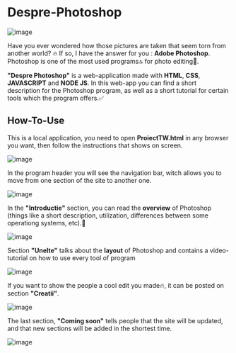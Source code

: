 # Despre-Photoshop

![image](https://upload.wikimedia.org/wikipedia/commons/thumb/a/af/Adobe_Photoshop_CC_icon.svg/180px-Adobe_Photoshop_CC_icon.svg.png)

Have you ever wondered how those pictures are taken that seem torn from another world? 🔥 If so, I have the answer for you : **Adobe Photoshop**. Photoshop is one of the most used programs🔝 for photo editing📸. 

**"Despre Photoshop"** is a web-application made with **HTML**, **CSS**, **JAVASCRIPT** and **NODE JS**. In this web-app you can find a short description for the Photoshop program, as well as a short tutorial for certain tools which the program offers.✅

## How-To-Use 

This is a local application, you need to open **ProiectTW.html** in any browser you want, then follow the instructions that shows on screen. 

![image](https://user-images.githubusercontent.com/95626494/221917674-1d7295d5-8fa6-498d-85ee-be0ccc5f6095.png)

In the program header you will see the navigation bar, witch allows you to move from one section of the site to another one.

![image](https://user-images.githubusercontent.com/95626494/221919021-2cce559b-3d59-47b4-aa5d-b27535de6719.png)

In the **"Introductie"** section, you can read the **overview** of Photoshop (things like a short description, utilization, differences between some operationg systems, etc).📜

![image](https://user-images.githubusercontent.com/95626494/221920274-6c5f47a0-a9f3-47fe-9f7e-53d2203a9699.png)

Section **"Unelte"** talks about the **layout** of Photoshop and contains a video-tutorial on how to use every tool of program

![image](https://user-images.githubusercontent.com/95626494/221921707-4001f88a-b605-4cca-be63-3048201afbc4.png)

If you want to show the people a cool edit you made🔥, it can be posted on section **"Creatii"**.

![image](https://user-images.githubusercontent.com/95626494/221922860-c1300a2b-cff6-4dd7-b43e-3be82c6999a8.png)

The last section, **"Coming soon"** tells people that the site will be updated, and that new sections will be added in the shortest time.

![image](https://user-images.githubusercontent.com/95626494/221923736-0a96b641-a9aa-4deb-915f-f12148802103.png)
